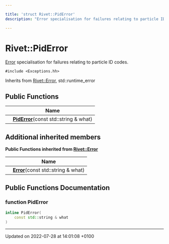 ```yaml
---

title: 'struct Rivet::PidError'
description: "Error specialisation for failures relating to particle ID codes. "

---
```


# Rivet::PidError



<a href="http://example.org/classes/structrivet_1_1error/">Error</a> specialisation for failures relating to particle ID codes. 


`#include <Exceptions.hh>`

Inherits from [Rivet::Error](http://example.org/classes/structrivet_1_1error/), std::runtime_error

## Public Functions

|                | Name           |
| -------------- | -------------- |
| | **[PidError](http://example.org/classes/structrivet_1_1piderror/#function-piderror)**(const std::string & what) |

## Additional inherited members

**Public Functions inherited from [Rivet::Error](http://example.org/classes/structrivet_1_1error/)**

|                | Name           |
| -------------- | -------------- |
| | **[Error](http://example.org/classes/structrivet_1_1error/#function-error)**(const std::string & what) |


## Public Functions Documentation

### function PidError

```cpp
inline PidError(
    const std::string & what
)
```


-------------------------------

Updated on 2022-07-28 at 14:01:08 +0100
